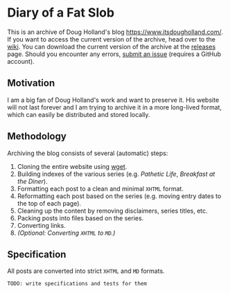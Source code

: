 # Diary of a Fat Slob

This is an archive of Doug Holland's blog <https://www.itsdougholland.com/>. If you want to access the current version of the archive, head over to the [wiki](https://github.com/dfs-archiver/dfs-archive/wiki). You can download the current version of the archive at the [releases](https://github.com/dfs-archiver/dfs-archive/releases) page. Should you encounter any errors, [submit an issue](https://github.com/dfs-archiver/dfs-archive/issues) (requires a GitHub account).

## Motivation

I am a big fan of Doug Holland's work and want to preserve it. His website will not last forever and I am trying to archive it in a more long-lived format, which can easily be distributed and stored locally.

## Methodology

Archiving the blog consists of several (automatic) steps:

  1. Cloning the entire website using [wget](https://www.gnu.org/software/wget/).
  2. Building indexes of the various series (e.g. _Pathetic Life_, _Breakfast at the Diner_).
  3. Formatting each post to a clean and minimal `XHTML` format.
  4. Reformatting each post based on the series (e.g. moving entry dates to the top of each page).
  5. Cleaning up the content by removing disclaimers, series titles, etc.
  6. Packing posts into files based on the series.
  7. Converting links.
  8. _(Optional: Converting `XHTML` to `MD`.)_

## Specification

All posts are converted into strict `XHTML` and `MD` formats.

```text
TODO: write specifications and tests for them
```
